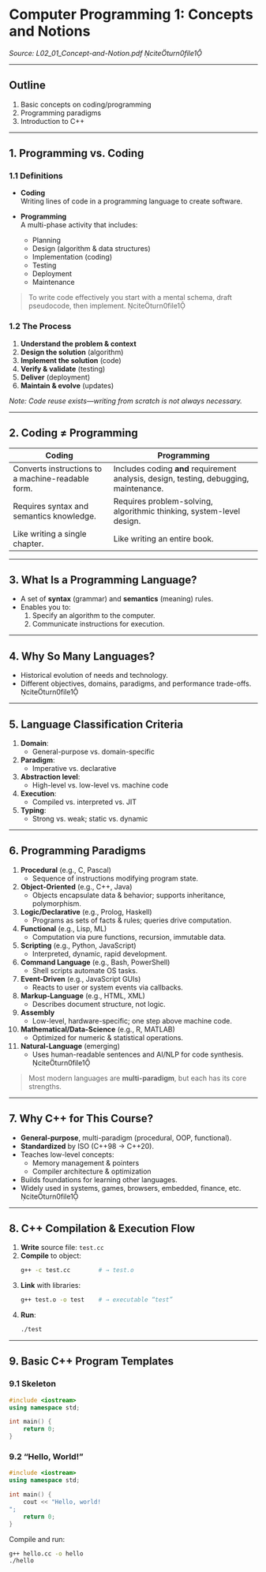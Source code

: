 # Computer Programming 1: Concepts and Notions

*Source: L02_01_Concept-and-Notion.pdf citeturn0file1*

---

## Outline

1. Basic concepts on coding/programming  
2. Programming paradigms  
3. Introduction to C++

---

## 1. Programming vs. Coding

### 1.1 Definitions

- **Coding**  
  Writing lines of code in a programming language to create software.

- **Programming**  
  A multi-phase activity that includes:
  - Planning  
  - Design (algorithm & data structures)  
  - Implementation (coding)  
  - Testing  
  - Deployment  
  - Maintenance  

> To write code effectively you start with a mental schema, draft pseudocode, then implement. citeturn0file1

### 1.2 The Process

1. **Understand the problem & context**  
2. **Design the solution** (algorithm)  
3. **Implement the solution** (code)  
4. **Verify & validate** (testing)  
5. **Deliver** (deployment)  
6. **Maintain & evolve** (updates)  

*Note: Code reuse exists—writing from scratch is not always necessary.*

---

## 2. Coding ≠ Programming

| **Coding**                                   | **Programming**                                                                          |
|----------------------------------------------|------------------------------------------------------------------------------------------|
| Converts instructions to a machine-readable form. | Includes coding **and** requirement analysis, design, testing, debugging, maintenance. |
| Requires syntax and semantics knowledge.     | Requires problem-solving, algorithmic thinking, system-level design.                     |
| Like writing a single chapter.               | Like writing an entire book.                                                             |

---

## 3. What Is a Programming Language?

- A set of **syntax** (grammar) and **semantics** (meaning) rules.  
- Enables you to:
  1. Specify an algorithm to the computer.  
  2. Communicate instructions for execution.  

---

## 4. Why So Many Languages?

- Historical evolution of needs and technology.  
- Different objectives, domains, paradigms, and performance trade-offs. citeturn0file1

---

## 5. Language Classification Criteria

1. **Domain**:  
   - General-purpose vs. domain-specific  
2. **Paradigm**:  
   - Imperative vs. declarative  
3. **Abstraction level**:  
   - High-level vs. low-level vs. machine code  
4. **Execution**:  
   - Compiled vs. interpreted vs. JIT  
5. **Typing**:  
   - Strong vs. weak; static vs. dynamic  

---

## 6. Programming Paradigms

1. **Procedural** (e.g., C, Pascal)  
   - Sequence of instructions modifying program state.  
2. **Object-Oriented** (e.g., C++, Java)  
   - Objects encapsulate data & behavior; supports inheritance, polymorphism.  
3. **Logic/Declarative** (e.g., Prolog, Haskell)  
   - Programs as sets of facts & rules; queries drive computation.  
4. **Functional** (e.g., Lisp, ML)  
   - Computation via pure functions, recursion, immutable data.  
5. **Scripting** (e.g., Python, JavaScript)  
   - Interpreted, dynamic, rapid development.  
6. **Command Language** (e.g., Bash, PowerShell)  
   - Shell scripts automate OS tasks.  
7. **Event-Driven** (e.g., JavaScript GUIs)  
   - Reacts to user or system events via callbacks.  
8. **Markup-Language** (e.g., HTML, XML)  
   - Describes document structure, not logic.  
9. **Assembly**  
   - Low-level, hardware-specific; one step above machine code.  
10. **Mathematical/Data-Science** (e.g., R, MATLAB)  
    - Optimized for numeric & statistical operations.  
11. **Natural-Language** (emerging)  
    - Uses human-readable sentences and AI/NLP for code synthesis.   citeturn0file1

> Most modern languages are **multi-paradigm**, but each has its core strengths.

---

## 7. Why C++ for This Course?

- **General-purpose**, multi-paradigm (procedural, OOP, functional).  
- **Standardized** by ISO (C++98 → C++20).  
- Teaches low-level concepts:
  - Memory management & pointers  
  - Compiler architecture & optimization  
- Builds foundations for learning other languages.  
- Widely used in systems, games, browsers, embedded, finance, etc. citeturn0file1

---

## 8. C++ Compilation & Execution Flow

1. **Write** source file: `test.cc`  
2. **Compile** to object:  
   ```bash
   g++ -c test.cc        # → test.o
   ```  
3. **Link** with libraries:  
   ```bash
   g++ test.o -o test    # → executable “test”
   ```  
4. **Run**:  
   ```bash
   ./test
   ```

---

## 9. Basic C++ Program Templates

### 9.1 Skeleton
```cpp
#include <iostream>
using namespace std;

int main() {
    return 0;
}
```

### 9.2 “Hello, World!”
```cpp
#include <iostream>
using namespace std;

int main() {
    cout << "Hello, world!
";
    return 0;
}
```

Compile and run:
```bash
g++ hello.cc -o hello
./hello
```
